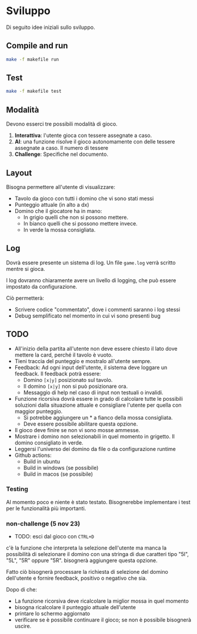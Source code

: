 # Sviluppo
Di seguito idee iniziali sullo sviluppo.

## Compile and run
```bash
make -f makefile run
```

## Test
```bash
make -f makefile test
```

## Modalità
Devono esserci tre possibili modalità di gioco.
1. **Interattiva**: l'utente gioca con tessere assegnate a caso.
2. **AI**: una funzione risolve il gioco autonomamente con delle tessere assegnate a caso. Il numero di tessere 
3. **Challenge**: Specifiche nel documento.

## Layout
Bisogna permettere all'utente di visualizzare:
- Tavolo da gioco con tutti i domino che vi sono stati messi
- Punteggio attuale (in alto a dx)
- Domino che il giocatore ha in mano:
  - In grigio quelli che non si possono mettere.
  - In bianco quelli che si possono mettere invece.
  - In verde la mossa consigliata.

## Log
Dovrà essere presente un sistema di log.
Un file `game.log` verrà scritto mentre si gioca.

I log dovranno chiaramente avere un livello di logging,
che può essere impostato da configurazione.

Ciò permetterà:
- Scrivere codice "commentato", dove i commenti saranno i log stessi
- Debug semplificato nel momento in cui vi sono presenti bug

## TODO
- All'inizio della partita all'utente non deve essere chiesto il lato dove mettere la card, perché il tavolo è vuoto.
- Tieni traccia del punteggio e mostralo all'utente sempre.
- Feedback: Ad ogni input dell'utente, il sistema deve loggare un feedback.
Il feedback potrà essere:
  - Domino `[x|y]` posizionato sul tavolo.
  - Il domino `[x|y]` non si può posizionare ora.
  - Messaggio di help nel caso di input non testuali o invalidi.
- Funzione ricorsiva dovrà essere in grado di calcolare
tutte le possibili soluzioni dalla situazione attuale e consigliare l'utente per quella con maggior punteggio.
  - Si potrebbe aggiungere un * a fianco della mossa consigliata.
  - Deve essere possibile abilitare questa opzione.
- Il gioco deve finire se non vi sono mosse ammesse.
- Mostrare i domino non selezionabili in quel momento in grigetto. Il domino consigliato in verde.
- Leggersi l'universo dei domino da file o da configurazione runtime
- Github actions:
  - Build in ubuntu
  - Build in windows (se possibile)
  - Build in macos (se possibile)
### Testing
Al momento poco e niente è stato testato.
Bisognerebbe implementare i test per le funzionalità più importanti.

### non-challenge (5 nov 23)
- TODO: esci dal gioco con `CTRL+D`

c'è la funzione che interpreta la selezione dell'utente ma manca la possibilità di selezionare
il domino con una stringa di due caratteri tipo "5l", "5L", "5R" oppure "5R". bisognerà aggiungere
questa opzione.

Fatto ciò bisognerà processare la richiesta di selezione del domino dell'utente e fornire feedback,
positivo o negativo che sia.

Dopo di che:
- La funzione ricorsiva deve ricalcolare la miglior mossa in quel momento
- bisogna ricalcolare il punteggio attuale dell'utente
- printare lo schermo aggiornato
- verificare se è possibile continuare il gioco; se non è possibile bisognerà uscire.